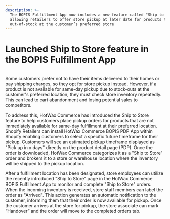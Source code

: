 ```yaml
---
description: >-
  The BOPIS Fulfillment App now includes a new feature called "Ship to Store,"
  allowing retailers to offer store pickup at later date for products that are
  out-of-stock at the customer’s preferred store
---
```


# Launched Ship to Store feature in the BOPIS Fulfillment App

<figure><img src="https://www.hotwax.co/hubfs/Nov-Dec%202023%20PU/Ship%20To%20store.png" alt=""><figcaption></figcaption></figure>

Some customers prefer not to have their items delivered to their homes or pay shipping charges, so they opt for store pickup instead. However, if a product is not available for same-day pickup due to stock-outs at the customer's preferred location, they must check store inventory repeatedly. This can lead to cart abandonment and losing potential sales to competitors.

To address this, HotWax Commerce has introduced the Ship to Store feature to help customers place pickup orders for products that are not immediately available for same-day fulfillment at their preferred location. Shopify Retailers can install HotWax Commerce BOPIS PDP App within Shopify enabling customers to select a specific future timeframe for their pickup. Customers will see an estimated pickup timeframe displayed as "Pick up in x days" directly on the product detail page (PDP). Once the order is downloaded, HotWax Commerce categorizes it as a "Ship to Store" order and brokers it to a store or warehouse location where the inventory will be shipped to the pickup location.

After a fulfillment location has been designated, store employees can utilize the recently introduced "Ship to Store" page in the HotWax Commerce BOPIS Fulfillment App to monitor and complete "Ship to Store" orders. When the incoming inventory is received, store staff members can label the order as "Arrived". This action generates an automatic notification to the customer, informing them that their order is now available for pickup. Once the customer arrives at the store for pickup, the store associate can mark “Handover” and the order will move to the completed orders tab.
